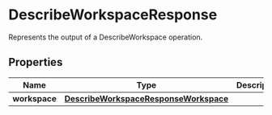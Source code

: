 

# DescribeWorkspaceResponse

Represents the output of a DescribeWorkspace operation.

## Properties

| Name | Type | Description | Notes |
|------------ | ------------- | ------------- | -------------|
|**workspace** | [**DescribeWorkspaceResponseWorkspace**](DescribeWorkspaceResponseWorkspace.md) |  |  |



